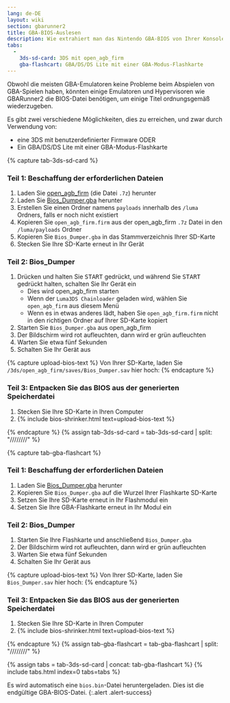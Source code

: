 ```yaml
---
lang: de-DE
layout: wiki
section: gbarunner2
title: GBA-BIOS-Auslesen
description: Wie extrahiert man das Nintendo GBA-BIOS von Ihrer Konsole
tabs:
  - 
    3ds-sd-card: 3DS mit open_agb_firm
    gba-flashcart: GBA/DS/DS Lite mit einer GBA-Modus-Flashkarte
---
```


Obwohl die meisten GBA-Emulatoren keine Probleme beim Abspielen von GBA-Spielen haben, könnten einige Emulatoren und Hypervisoren wie GBARunner2 die BIOS-Datei benötigen, um einige Titel ordnungsgemäß wiederzugeben.

Es gibt zwei verschiedene Möglichkeiten, dies zu erreichen, und zwar durch Verwendung von:
- eine 3DS mit benutzerdefinierter Firmware ODER
- Ein GBA/DS/DS Lite mit einer GBA-Modus-Flashkarte

{% capture tab-3ds-sd-card %}
### Teil 1: Beschaffung der erforderlichen Dateien
1. Laden Sie [open_agb_firm](https://github.com/profi200/open_agb_firm/releases/latest) (die Datei `.7z`) herunter
1. Laden Sie [Bios_Dumper.gba](https://github.com/GlaZedBelmont/Random-Stuff/releases/download/0.0.5/Bios_Dumper.gba) herunter
1. Erstellen Sie einen Ordner namens `payloads` innerhalb des `/luma` Ordners, falls er noch nicht existiert
1. Kopieren Sie `open_agb_firm.firm` aus der open_agb_firm `.7z` Datei in den `/luma/payloads` Ordner
1. Kopieren Sie `Bios_Dumper.gba` in das Stammverzeichnis Ihrer SD-Karte
1. Stecken Sie Ihre SD-Karte erneut in Ihr Gerät

### Teil 2: Bios_Dumper
1. Drücken und halten Sie <kbd>START</kbd> gedrückt, und während Sie <kbd>START</kbd> gedrückt halten, schalten Sie Ihr Gerät ein
    - Dies wird open_agb_firm starten
    - Wenn der `Luma3DS Chainloader` geladen wird, wählen Sie `open_agb_firm` aus diesem Menü
    - Wenn es in etwas anderes lädt, haben Sie `open_agb_firm.firm` nicht in den richtigen Ordner auf Ihrer SD-Karte kopiert
1. Starten Sie `Bios_Dumper.gba` aus open_agb_firm
1. Der Bildschirm wird rot aufleuchten, dann wird er grün aufleuchten
1. Warten Sie etwa fünf Sekunden
1. Schalten Sie Ihr Gerät aus

{% capture upload-bios-text %}
Von Ihrer SD-Karte, laden Sie `/3ds/open_agb_firm/saves/Bios_Dumper.sav` hier hoch:
{% endcapture %}

### Teil 3: Entpacken Sie das BIOS aus der generierten Speicherdatei
1. Stecken Sie Ihre SD-Karte in Ihren Computer
1. {% include bios-shrinker.html text=upload-bios-text %}

{% endcapture %}
{% assign tab-3ds-sd-card = tab-3ds-sd-card | split: "////////" %}


{% capture tab-gba-flashcart %}
### Teil 1: Beschaffung der erforderlichen Dateien
1. Laden Sie [Bios_Dumper.gba](https://github.com/GlaZedBelmont/Random-Stuff/releases/download/0.0.5/Bios_Dumper.gba) herunter
1. Kopieren Sie `Bios_Dumper.gba` auf die Wurzel Ihrer Flashkarte SD-Karte
1. Setzen Sie Ihre SD-Karte erneut in Ihr Flashmodul ein
1. Setzen Sie Ihre GBA-Flashkarte erneut in Ihr Modul ein

### Teil 2: Bios_Dumper
1. Starten Sie Ihre Flashkarte und anschließend `Bios_Dumper.gba`
1. Der Bildschirm wird rot aufleuchten, dann wird er grün aufleuchten
1. Warten Sie etwa fünf Sekunden
1. Schalten Sie Ihr Gerät aus

{% capture upload-bios-text %}
Von Ihrer SD-Karte, laden Sie `Bios_Dumper.sav` hier hoch:
{% endcapture %}

### Teil 3: Entpacken Sie das BIOS aus der generierten Speicherdatei
1. Stecken Sie Ihre SD-Karte in Ihren Computer
1. {% include bios-shrinker.html text=upload-bios-text %}

{% endcapture %}
{% assign tab-gba-flashcart = tab-gba-flashcart | split: "////////" %}

{% assign tabs = tab-3ds-sd-card | concat: tab-gba-flashcart %}
{% include tabs.html index=0 tabs=tabs %}

Es wird automatisch eine `bios.bin`-Datei heruntergeladen. Dies ist die endgültige GBA-BIOS-Datei.
{:.alert .alert-success}

<script src="https://geraintluff.github.io/sha256/sha256.min.js"></script>
<script src="/assets/js/bios-shrinker.js"></script>
